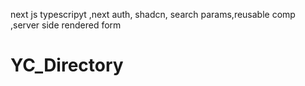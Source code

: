 next js typescripyt ,next auth, shadcn, search params,reusable comp ,server side rendered form
# YC_Directory
